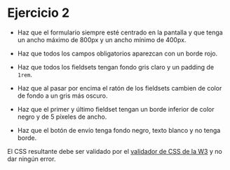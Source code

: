 # Ejercicio 2

- Haz que el formulario siempre esté centrado en la pantalla y que tenga un ancho máximo de 800px y un ancho mínimo de 400px.

- Haz que todos los campos obligatorios aparezcan con un borde rojo.

- Haz que todos los fieldsets tengan fondo gris claro y un padding de `1rem`.

- Haz que al pasar por encima el ratón de los fieldsets cambien de color de fondo a un gris más oscuro.

- Haz que el primer y último fieldset tengan un borde inferior de color negro y de 5 píxeles de ancho.

- Haz que el botón de envío tenga fondo negro, texto blanco y no tenga borde.

El CSS resultante debe ser validado por el [validador de CSS de la W3](https://jigsaw.w3.org/css-validator/#validate_by_input) y no dar ningún error.
